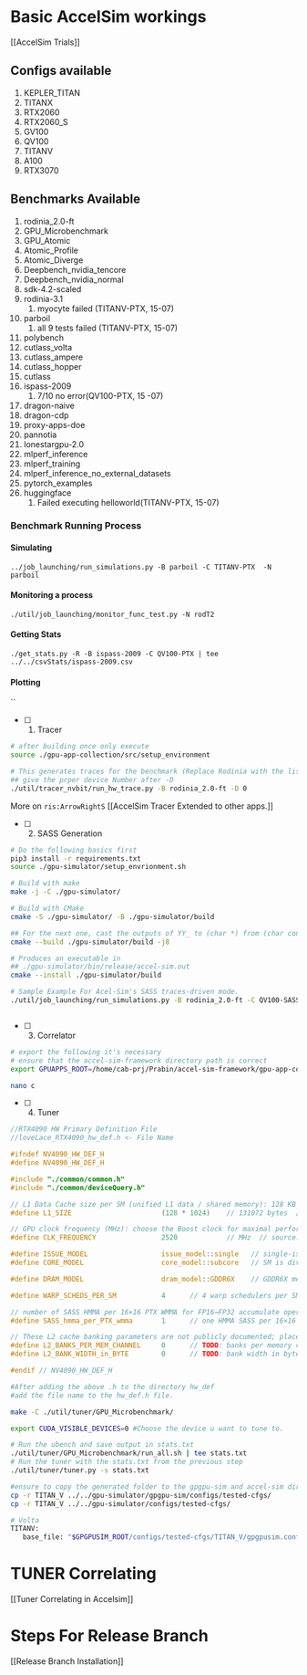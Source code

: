 # Basic AccelSim workings

[[AccelSim Trials]]

## Configs available

1. KEPLER_TITAN
2. TITANX
3. RTX2060
4. RTX2060_S
5. GV100
6. QV100
7. TITANV
8. A100
9. RTX3070

## Benchmarks Available

1. rodinia_2.0-ft
2. GPU_Microbenchmark
3. GPU_Atomic
4. Atomic_Profile
5. Atomic_Diverge
6. Deepbench_nvidia_tencore
7. Deepbench_nvidia_normal
8. sdk-4.2-scaled
9. rodinia-3.1
	1. myocyte failed (TITANV-PTX, 15-07)
10. parboil
	1. all 9 tests failed (TITANV-PTX, 15-07)
11. polybench
12. cutlass_volta
13. cutlass_ampere
14. cutlass_hopper
15. cutlass
16. ispass-2009
	1. 7/10 no error(QV100-PTX, 15 -07)
17. dragon-naive
18. dragon-cdp
19. proxy-apps-doe
20. pannotia
21. lonestargpu-2.0
22. mlperf_inference
23. mlperf_training
24. mlperf_inference_no_external_datasets
25. pytorch_examples
26. huggingface
	1. Failed executing helloworld(TITANV-PTX, 15-07)

### Benchmark Running Process

#### Simulating

`../job_launching/run_simulations.py -B parboil -C TITANV-PTX  -N parboil`

#### Monitoring a process

`./util/job_launching/monitor_func_test.py -N rodT2`

#### Getting Stats 
`./get_stats.py -R -B ispass-2009 -C QV100-PTX | tee ../../csvStats/ispass-2009.csv`

#### Plotting
``

- [ ] 1. Tracer

```bash
# after building once only execute
source ./gpu-app-collection/src/setup_environment

# This generates traces for the benchmark (Replace Rodinia with the list of benchmarks)
## give the prper device Number after -D
./util/tracer_nvbit/run_hw_trace.py -B rodinia_2.0-ft -D 0
```

More on `ris:ArrowRightS` [[AccelSim Tracer Extended to other apps.]]

- [ ] 2. SASS Generation

```bash
# Do the following basics first
pip3 install -r requirements.txt
source ./gpu-simulator/setup_envrionment.sh

# Build with make
make -j -C ./gpu-simulator/

# Build with CMake
cmake -S ./gpu-simulator/ -B ./gpu-simulator/build

## For the next one, cast the outputs of YY_ to (char *) from (char const *) at line 1248 and 1137 wherever the yyerror() is called.
cmake --build ./gpu-simulator/build -j8

# Produces an executable in 
## ./gpu-simulator/bin/release/accel-sim.out
cmake --install ./gpu-simulator/build

# Sample Example For Acel-Sim's SASS traces-driven mode.
./util/job_launching/run_simulations.py -B rodinia_2.0-ft -C QV100-SASS -T ./hw_run/traces/device-<device-num>/<cuda-version>/ -N myTest



```

- [ ] 3. Correlator

```bash 
# export the following it's necessary
# ensure that the accel-sim-framework directory path is correct
export GPUAPPS_ROOT=/home/cab-prj/Prabin/accel-sim-framework/gpu-app-collection

nano c

```

- [ ] 4. Tuner

```c
//RTX4090 HW Primary Definition File
//loveLace_RTX4090_hw_def.h <- File Name

#ifndef NV4090_HW_DEF_H
#define NV4090_HW_DEF_H

#include "./common/common.h"
#include "./common/deviceQuery.h"

// L1 Data Cache size per SM (unified L1 data / shared memory): 128 KB
#define L1_SIZE                      (128 * 1024)    // 131072 bytes  // source: NVIDIA Ada GPU Architecture Whitepaper; TechPowerUp RTX 4090 Database

// GPU clock frequency (MHz): choose the Boost clock for maximal performance
#define CLK_FREQUENCY                2520            // MHz  // source: NVIDIA Ada Lovelace GPU (Wikipedia); NVIDIA Ada GPU Architecture Whitepaper

#define ISSUE_MODEL                  issue_model::single   // single-issue per warp scheduler (each sub-core has one dispatch unit)   // source: NVIDIA Ada Lovelace Microarchitecture (Proviz Whitepaper)
#define CORE_MODEL                   core_model::subcore   // SM is divided into 4 sub-core partitions   // source: NVIDIA Ada Lovelace Microarchitecture (Proviz Whitepaper)

#define DRAM_MODEL                   dram_model::GDDR6X    // GDDR6X memory   // source: NVIDIA Ada Lovelace Microarchitecture (Wikipedia); TechPowerUp RTX 4090 Database

#define WARP_SCHEDS_PER_SM           4      // 4 warp schedulers per SM (one per sub-core partition)   // source: NVIDIA Ada Lovelace Microarchitecture (Proviz Whitepaper)

// number of SASS HMMA per 16×16 PTX WMMA for FP16→FP32 accumulate operation
#define SASS_hmma_per_PTX_wmma       1      // one HMMA SASS per 16×16 PTX WMMA (FP16→FP32)   // source: “Dissecting the NVIDIA Hopper Architecture” (arXiv microbenchmark)

// These L2 cache banking parameters are not publicly documented; placeholders given:
#define L2_BANKS_PER_MEM_CHANNEL     0      // TODO: banks per memory channel (unknown)
#define L2_BANK_WIDTH_in_BYTE        0      // TODO: bank width in bytes (unknown)

#endif // NV4090_HW_DEF_H

```

``` bash
#After adding the above .h to the directory hw_def 
#add the file name to the hw_def.h file.

make -C ./util/tuner/GPU_Microbenchmark/

export CUDA_VISIBLE_DEVICES=0 #Choose the device u want to tune to.

# Run the ubench and save output in stats.txt
./util/tuner/GPU_Microbenchmark/run_all.sh | tee stats.txt
# Run the tuner with the stats.txt from the previous step
./util/tuner/tuner.py -s stats.txt

#ensure to copy the generated folder to the gpgpu-sim and accel-sim directories
cp -r TITAN_V ../../gpu-simulator/gpgpu-sim/configs/tested-cfgs/
cp -r TITAN_V ../../gpu-simulator/configs/tested-cfgs/

# Volta
TITANV:
   base_file: "$GPGPUSIM_ROOT/configs/tested-cfgs/TITAN_V/gpgpusim.config"
```

# TUNER Correlating

[[Tuner Correlating in Accelsim]]

# Steps For Release Branch

[[Release Branch Installation]]

